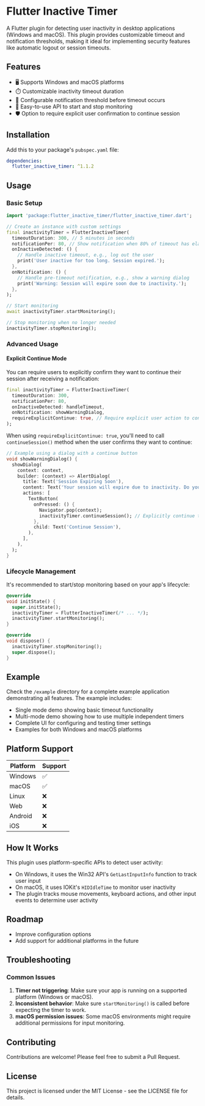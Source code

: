 # Flutter Inactive Timer

A Flutter plugin for detecting user inactivity in desktop applications (Windows and macOS). This plugin provides customizable timeout and notification thresholds, making it ideal for implementing security features like automatic logout or session timeouts.

## Features
 
- 🖥️ Supports Windows and macOS platforms
- ⏱️ Customizable inactivity timeout duration
- 🔔 Configurable notification threshold before timeout occurs
- 🔄 Easy-to-use API to start and stop monitoring
- 🛡️ Option to require explicit user confirmation to continue session

## Installation

Add this to your package's `pubspec.yaml` file:

```yaml
dependencies:
  flutter_inactive_timer: ^1.1.2
```

## Usage

### Basic Setup

```dart
import 'package:flutter_inactive_timer/flutter_inactive_timer.dart';

// Create an instance with custom settings
final inactivityTimer = FlutterInactiveTimer(
  timeoutDuration: 300, // 5 minutes in seconds
  notificationPer: 80, // Show notification when 80% of timeout has elapsed
  onInactiveDetected: () {
    // Handle inactive timeout, e.g., log out the user
    print('User inactive for too long. Session expired.');
  },
  onNotification: () {
    // Handle pre-timeout notification, e.g., show a warning dialog
    print('Warning: Session will expire soon due to inactivity.');
  },
);

// Start monitoring
await inactivityTimer.startMonitoring();

// Stop monitoring when no longer needed
inactivityTimer.stopMonitoring();
```

### Advanced Usage

#### Explicit Continue Mode

You can require users to explicitly confirm they want to continue their session after receiving a notification:

```dart
final inactivityTimer = FlutterInactiveTimer(
  timeoutDuration: 300,
  notificationPer: 80,
  onInactiveDetected: handleTimeout,
  onNotification: showWarningDialog,
  requireExplicitContinue: true, // Require explicit user action to continue
);
```

When using `requireExplicitContinue: true`, you'll need to call `continueSession()` method when the user confirms they want to continue:

```dart
// Example using a dialog with a continue button
void showWarningDialog() {
  showDialog(
    context: context,
    builder: (context) => AlertDialog(
      title: Text('Session Expiring Soon'),
      content: Text('Your session will expire due to inactivity. Do you want to continue?'),
      actions: [
        TextButton(
          onPressed: () {
            Navigator.pop(context);
            inactivityTimer.continueSession(); // Explicitly continue the session
          },
          child: Text('Continue Session'),
        ),
      ],
    ),
  );
}
```

### Lifecycle Management

It's recommended to start/stop monitoring based on your app's lifecycle:

```dart
@override
void initState() {
  super.initState();
  inactivityTimer = FlutterInactiveTimer(/* ... */);
  inactivityTimer.startMonitoring();
}

@override
void dispose() {
  inactivityTimer.stopMonitoring();
  super.dispose();
}
```

## Example

Check the `/example` directory for a complete example application demonstrating all features. The example includes:

- Single mode demo showing basic timeout functionality
- Multi-mode demo showing how to use multiple independent timers
- Complete UI for configuring and testing timer settings
- Examples for both Windows and macOS platforms

## Platform Support

| Platform | Support |
|----------|---------|
| Windows  | ✅      |
| macOS    | ✅      |
| Linux    | ❌      |
| Web      | ❌      |
| Android  | ❌      |
| iOS      | ❌      |

## How It Works

This plugin uses platform-specific APIs to detect user activity:

- On Windows, it uses the Win32 API's `GetLastInputInfo` function to track user input
- On macOS, it uses IOKit's `HIDIdleTime` to monitor user inactivity
- The plugin tracks mouse movements, keyboard actions, and other input events to determine user activity

## Roadmap

- Improve configuration options
- Add support for additional platforms in the future

## Troubleshooting

### Common Issues

1. **Timer not triggering**: Make sure your app is running on a supported platform (Windows or macOS).
2. **Inconsistent behavior**: Make sure `startMonitoring()` is called before expecting the timer to work.
3. **macOS permission issues**: Some macOS environments might require additional permissions for input monitoring.

## Contributing

Contributions are welcome! Please feel free to submit a Pull Request.

## License

This project is licensed under the MIT License - see the LICENSE file for details.